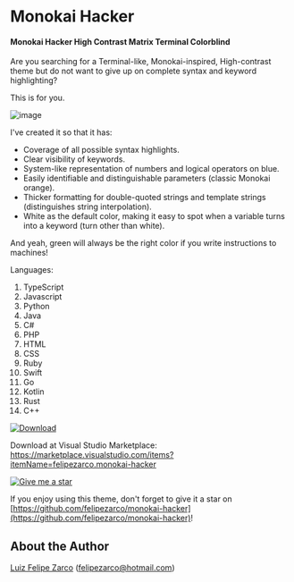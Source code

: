 # Monokai Hacker

#### Monokai Hacker High Contrast Matrix Terminal Colorblind

Are you searching for a Terminal-like, Monokai-inspired, High-contrast theme but do not want to give up on complete syntax and keyword highlighting?

This is for you.

![image](https://github.com/felipezarco/monokai-hacker/assets/11004919/97e20b58-ecfe-44ec-aabc-db5c7dfa67e4)

I've created it so that it has:
- Coverage of all possible syntax highlights.
- Clear visibility of keywords.
- System-like representation of numbers and logical operators on blue.
- Easily identifiable and distinguishable parameters (classic Monokai orange).
- Thicker formatting for double-quoted strings and template strings (distinguishes string interpolation).
- White as the default color, making it easy to spot when a variable turns into a keyword (turn other than white).

And yeah, green will always be the right color if you write instructions to machines!

Languages:
1. TypeScript
2. Javascript
3. Python
4. Java
5. C#
6. PHP
7. HTML
8. CSS
9. Ruby
10. Swift
11. Go
12. Kotlin
13. Rust
14. C++

[![Download](https://img.shields.io/badge/Download-Monokai%20Hacker-green.svg)](https://marketplace.visualstudio.com/items?itemName=felipezarco.monokai-hacker)

Download at Visual Studio Marketplace: https://marketplace.visualstudio.com/items?itemName=felipezarco.monokai-hacker

[![Give me a star](https://img.shields.io/badge/Give%20me%20a%20star-⭐-yellow.svg)](https://github.com/felipezarco/monokai-hacker)

If you enjoy using this theme, don't forget to give it a star on [https://github.com/felipezarco/monokai-hacker](https://github.com/felipezarco/monokai-hacker)!

## About the Author

[Luiz Felipe Zarco](https://github.com/felipezarco) (felipezarco@hotmail.com)
